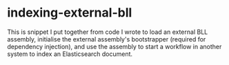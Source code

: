 # indexing-external-bll

This is snippet I put together from code I wrote to load an external BLL assembly, initialise the external assembly's bootstrapper (required for dependency injection), and use the assembly to start a workflow in another system to index an Elasticsearch document.